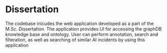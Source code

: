 # Dissertation

The codebase inlcudes the web application developed as a part of the M.Sc. Dissertation. 
The application provides UI for accessing the graphDB knowledge base and ontology. 
User can perform annotation, search and filteration, as well as searching of similar AI incidents  by using this application
